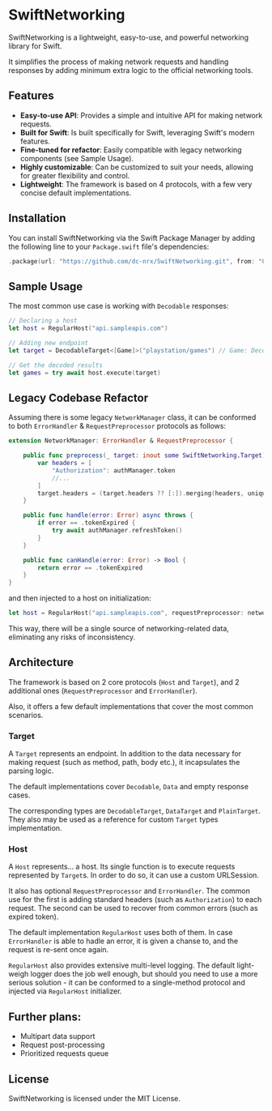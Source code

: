 # SwiftNetworking

SwiftNetworking is a lightweight, easy-to-use, and powerful networking library for Swift. 

It simplifies the process of making network requests and handling responses by adding minimum extra logic to the official networking tools.

## Features

- **Easy-to-use API**: Provides a simple and intuitive API for making network requests.
- **Built for Swift**: Is built specifically for Swift, leveraging Swift's modern features.
- **Fine-tuned for refactor**: Easily compatible with legacy networking components (see Sample Usage).
- **Highly customizable**: Can be customized to suit your needs, allowing for greater flexibility and control.
- **Lightweight**: The framework is based on 4 protocols, with a few very concise default implementations.

## Installation

You can install SwiftNetworking via the Swift Package Manager by adding the following line to your `Package.swift` file's dependencies:

```swift
.package(url: "https://github.com/dc-nrx/SwiftNetworking.git", from: "0.6.0")
```
## Sample Usage

The most common use case is working with `Decodable` responses:

```swift
// Declaring a host
let host = RegularHost("api.sampleapis.com")

// Adding new endpoint
let target = DecodableTarget<[Game]>("playstation/games") // Game: Decodable

// Get the decoded results
let games = try await host.execute(target)
```

## Legacy Codebase Refactor

Assuming there is some legacy `NetworkManager` class, it can be conformed to both `ErrorHandler` & `RequestPreprocessor` protocols as follows:

```swift
extension NetworkManager: ErrorHandler & RequestPreprocessor {

    public func preprocess(_ target: inout some SwiftNetworking.Target) {
        var headers = [
            "Authorization": authManager.token
            //...
        ]
        target.headers = (target.headers ?? [:]).merging(headers, uniquingKeysWith: { $1 })
    }

    public func handle(error: Error) async throws {
        if error == .tokenExpired {
            try await authManager.refreshToken()
        }
    }

    public func canHandle(error: Error) -> Bool {
        return error == .tokenExpired 
    }
}
```

and then injected to a host on initialization:

```swift
let host = RegularHost("api.sampleapis.com", requestPreprocessor: networkManager, errorHandler: networkManager)
```

This way, there will be a single source of networking-related data, eliminating any risks of inconsistency.

## Architecture

The framework is based on 2 core protocols (`Host` and `Target`), and 2 additional ones (`RequestPreprocessor` and `ErrorHandler`).

Also, it offers a few default implementations that cover the most common scenarios.

### Target

A `Target` represents an endpoint. In addition to the data necessary for making request (such as method, path, body etc.), it incapsulates the parsing logic.

The default implementations cover `Decodable`, `Data` and empty response cases.

The corresponding types are `DecodableTarget`, `DataTarget` and `PlainTarget`. They also may be used as a reference for custom `Target` types implementation.

### Host

A `Host` represents... a host. Its single function is to execute requests represented by `Target`s. In order to do so, it can use a custom URLSession. 

It also has optional `RequestPreprocessor` and `ErrorHandler`. The common use for the first is adding standard headers (such as `Authorization`) to each request. The second can be used to recover from common errors (such as expired token).

The default implementation `RegularHost` uses both of them. In case `ErrorHandler` is able to hadle an error, it is given a chanse to, and the request is re-sent once again.

`RegularHost` also provides extensive multi-level logging. The default light-weigh logger does the job well enough, but should you need to use a more serious solution - it can be conformed to a single-method protocol and injected via `RegularHost` initializer.

## Further plans:
- Multipart data support
- Request post-processing
- Prioritized requests queue

## License
SwiftNetworking is licensed under the MIT License.
